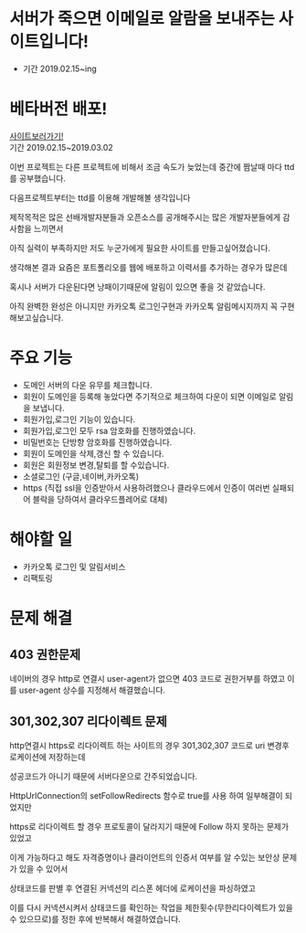 # 서버가 죽으면 이메일로 알람을 보내주는 사이트입니다!
* 기간 2019.02.15~ing
# 베타버전 배포!
[사이트보러가기!](https://serverchecker.shop/)  
기간 2019.02.15~2019.03.02  

이번 프로젝트는 다른 프로젝트에 비해서 조금 속도가 늦었는데 중간에 짬날때 마다 ttd를 공부했습니다. 

다음프로젝트부터는 ttd를 이용해 개발해볼 생각입니다

제작목적은 많은 선배개발자분들과 오픈소스를 공개해주시는 많은 개발자분들에게 감사함을 느끼면서

아직 실력이 부족하지만 저도 누군가에게 필요한 사이트를 만들고싶어졌습니다.

생각해본 결과 요즘은 포트폴리오를 웹에 배포하고 이력서를 추가하는 경우가 많은데 

혹시나 서버가 다운된다면 낭패이기때문에 알림이 있으면 좋을 것 같았습니다.

아직 완벽한 완성은 아니지만 카카오톡 로그인구현과 카카오톡 알림메시지까지 꼭 구현해보고싶습니다.

# 주요 기능
* 도메인 서버의 다운 유무를 체크합니다.
* 회원이 도메인을 등록해 놓았다면 주기적으로 체크하여 다운이 되면 이메일로 알림을 보냅니다. 
* 회원가입,로그인 기능이 있습니다.
* 회원가입,로그인 모두 rsa 암호화를 진행하였습니다.
* 비밀번호는 단방향 암호화를 진행하였습니다.
* 회원이 도메인을 삭제,갱신 할 수 있습니다.
* 회원은 회원정보 변경,탈퇴를 할 수있습니다.
* 소셜로그인 (구글,네이버,카카오톡)
* https (직접 ssl을 인증받아서 사용하려했으나 클라우드에서 인증이 여러번 실패되어 블락을 당하여서 클라우드플레어로 대체)

# 해야할 일
* 카카오톡 로그인 및 알림서비스
* 리팩토링

# 문제 해결

## 403 권한문제
네이버의 경우 http로 연결시 user-agent가 없으면 403 코드로 권한거부를 하였고 이를 user-agent  상수를 지정해서 해결했습니다.

## 301,302,307 리다이렉트 문제
http연결시 https로 리다이렉트 하는 사이트의 경우 301,302,307 코드로 uri 변경후 로케이션에 저장하는데 

성공코드가 아니기 때문에 서버다운으로 간주되었습니다.

HttpUrlConnection의 setFollowRedirects 함수로 true를 사용 하여 일부해결이 되었지만 

https로 리다이렉트 할 경우 프로토콜이 달라지기 때문에 Follow 하지 못하는 문제가 있었고

이게 가능하다고 해도 자격증명이나 클라이언트의 인증서 여부를 알 수있는  보안상 문제가 있을 수 있어서

상태코드를 판별 후 연결된 커넥션의 리스폰 헤더에 로케이션을 파싱하였고 

이를 다시 커넥션시켜서 상태코드를 확인하는 작업을 제한횟수(무한리다이렉트가 있을 수 있으므로)를 정한 후에 반복해서 해결하였습니다. 
